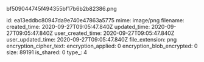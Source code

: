 bf509044745f494355bf17b6b2b82386.png

id: ea13eddbc80947da9e740e47863a5775
mime: image/png
filename: 
created_time: 2020-09-27T09:05:47.840Z
updated_time: 2020-09-27T09:05:47.840Z
user_created_time: 2020-09-27T09:05:47.840Z
user_updated_time: 2020-09-27T09:05:47.840Z
file_extension: png
encryption_cipher_text: 
encryption_applied: 0
encryption_blob_encrypted: 0
size: 89191
is_shared: 0
type_: 4